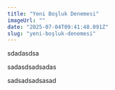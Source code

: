```yaml
---
title: "Yeni Boşluk Denemesi"
imageUrl: ""
date: "2025-07-04T09:41:48.091Z"
slug: "yeni-boşluk-denemesi"
---
```


<p>sdadasdsa</p><p></p><p>sadasdsadsadas</p><p>sadsadsadsasad</p>
